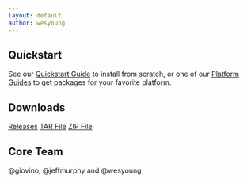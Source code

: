 ```yaml
---
layout: default
author: wesyoung
---
```


## Quickstart
See our [Quickstart Guide](https://github.com/csirtgadgets/massive-octo-spice/wiki/QuickStart) to install from scratch, or one of our [Platform Guides](https://github.com/csirtgadgets/massive-octo-spice/wiki/PlatformGuides) to get packages for your favorite platform.

## Downloads
<a class='btn btn-primary btn-lg' href='{{ site.codeurl }}/releases'>Releases</a>
<a class='btn btn-primary btn-lg' href='{{ site.codeurl }}/tarball/master'>TAR File</a>
<a class='btn btn-primary btn-lg' href='{{ site.codeurl }}/zipball/master'>ZIP File</a>

## Core Team 
@giovino, @jeffmurphy and @wesyoung

